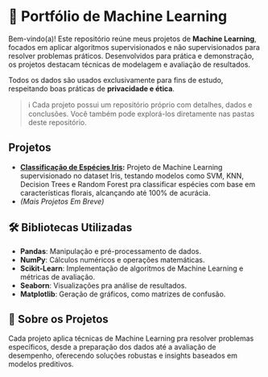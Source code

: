 # 🤖 Portfólio de Machine Learning

Bem-vindo(a)! Este repositório reúne meus projetos de **Machine Learning**, focados em aplicar algoritmos supervisionados e não supervisionados para resolver problemas práticos. Desenvolvidos para prática e demonstração, os projetos destacam técnicas de modelagem e avaliação de resultados.

Todos os dados são usados exclusivamente para fins de estudo, respeitando boas práticas de **privacidade e ética**.

> ℹ️ Cada projeto possui um repositório próprio com detalhes, dados e conclusões. Você também pode explorá-los diretamente nas pastas deste repositório.

## Projetos

- **[Classificação de Espécies Iris](https://github.com/benzerinsio/FloralSpecies-ML):** Projeto de Machine Learning supervisionado no dataset Iris, testando modelos como SVM, KNN, Decision Trees e Random Forest pra classificar espécies com base em características florais, alcançando até 100% de acurácia.  
- *(Mais Projetos Em Breve)*  

## 🛠️ Bibliotecas Utilizadas

- **Pandas**: Manipulação e pré-processamento de dados.  
- **NumPy**: Cálculos numéricos e operações matemáticas.  
- **Scikit-Learn**: Implementação de algoritmos de Machine Learning e métricas de avaliação.  
- **Seaborn**: Visualizações pra análise de resultados.  
- **Matplotlib**: Geração de gráficos, como matrizes de confusão.

## 💬 Sobre os Projetos

Cada projeto aplica técnicas de Machine Learning pra resolver problemas específicos, desde a preparação dos dados até a avaliação de desempenho, oferecendo soluções robustas e insights baseados em modelos preditivos.